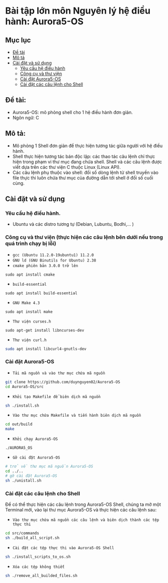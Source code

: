 # Bài tập lớn môn Nguyên lý hệ điều hành: Aurora5-OS

## Mục lục
- [Đề tài](#đề-tài)
- [Mô tả](#mô-tả)
- [Cài đặt và sử dụng](#cài-đặt-và-sử-dụng)
    - [Yêu cầu hệ điều hành](#yêu-cầu-hệ-điều-hành)
    - [Công cụ và thư viện](#công-cụ-và-thư-viện-thực-hiện-các-câu-lệnh-bên-dưới-nếu-trong-quá-trình-chạy-bị-lỗi)
    - [Cài đặt Aurora5-OS](#cài-đặt-aurora5-os)
    - [Cài đặt các câu lệnh cho Shell](#cài-đặt-các-câu-lệnh-cho-shell)

## Đề tài:
- Aurora5-OS: mô phỏng shell cho 1 hệ điều hành đơn giản.
- Ngôn ngữ: C

## Mô tả:
- Mô phỏng 1 Shell đơn giản để thực hiện tương tác giữa người với hệ điều hành.
- Shell thực hiện tương tác bán độc lập: các thao tác câu lệnh chỉ thực hiện trong phạm vi thư mục đang chứa shell. Shell và các câu lệnh được viết dựa trên các thư viện C thuộc Linux (Linux API).
- Các câu lệnh phụ thuộc vào shell: đối số dòng lệnh từ shell truyền vào file thực thi luôn chứa thư mục của đường dẫn tới shell ở đối số cuối cùng.

## Cài đặt và sử dụng
### Yêu cầu hệ điều hành.
- Ubuntu và các distro tương tự (Debian, Lubuntu, Bodhi,... )
### Công cụ và thư viện (thực hiện các câu lệnh bên dưới nếu trong quá trình chạy bị lỗi)
- `gcc (Ubuntu 11.2.0-19ubuntu1) 11.2.0`
- `GNU ld (GNU Binutils for Ubuntu) 2.38`
- `cmake phiên bản 3.0.0 trở lên` 
```
sudo apt install cmake
```
- `build-essential`
```
sudo apt install build-essential
```
- `GNU Make 4.3`
```
sudo apt install make
```
- `Thư viện curses.h`
```
sudo apt-get install libncurses-dev
```
- `Thư viện curl.h`
```bash
sudo apt install libcurl4-gnutls-dev
```
### Cài đặt Aurora5-OS
- `Tải mã nguồn và vào thư mục chứa mã nguồn`
```bash
git clone https://github.com/duynguyen02/Aurora5-OS
cd Aurora5-OS/src
```
- `Khởi tạo Makefile để biên dịch mã nguồn`
```bash
sh ./install.sh
```
- `Vào thư mục chứa Makefile và tiến hành biên dịch mã nguồn`
```bash
cd out/build
make
```
- `Khởi chạy Aurora5-OS`
```
./AURORA5_OS
```
- `Gỡ cài đặt Aurora5-OS`
```bash
# trở về thư mục mã nguồn Aurora5-OS
cd ../..
# gỡ cài đặt Aurora5-OS
sh ./unistall.sh
```
### Cài đặt các câu lệnh cho Shell
Để có thể thực hiện các câu lệnh trong Aurora5-OS Shell, chúng ta mở một Terminal mới, vào lại thư mục Aurora5-OS và thực hiện các câu lệnh sau:
- `Vào thư mục chứa mã nguồn các câu lệnh và biên dịch thành các tệp thực thi`
```bash
cd src/commands
sh ./build_all_script.sh
```
- `Cài đặt các tệp thực thi vào Aurora5-OS Shell`
```bash
sh ./install_scripts_to_os.sh
```
- `Xóa các tệp không thiết`
```bash
sh ./remove_all_builded_files.sh
```


